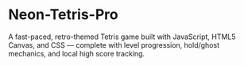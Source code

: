 # Neon-Tetris-Pro
A fast-paced, retro-themed Tetris game built with JavaScript, HTML5 Canvas, and CSS — complete with level progression, hold/ghost mechanics, and local high score tracking.
